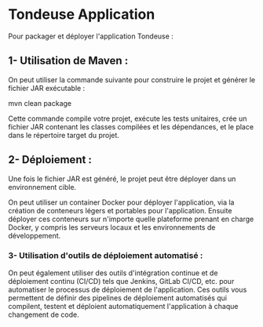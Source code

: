 # Tondeuse Application

Pour packager et déployer l'application Tondeuse :

## 1- Utilisation de Maven :
On peut utiliser la commande suivante pour construire le projet et générer le fichier JAR exécutable :

mvn clean package

Cette commande compile votre projet, exécute les tests unitaires, crée un fichier JAR contenant les classes compilées et les dépendances, et le place dans le répertoire target du projet.

## 2- Déploiement :

Une fois le fichier JAR est généré, le projet peut être déployer dans un environnement cible. 

On peut utiliser un container Docker pour déployer l'application, via la création de conteneurs légers et portables pour l'application. 
 Ensuite déployer ces conteneurs sur n'importe quelle plateforme prenant en charge Docker, y compris les serveurs locaux et les environnements de développement. 


### 3- Utilisation d'outils de déploiement automatisé :

On peut également utiliser des outils d'intégration continue et de déploiement continu (CI/CD) tels que Jenkins, GitLab CI/CD, etc. pour automatiser le processus de déploiement de l'application.
Ces outils vous permettent de définir des pipelines de déploiement automatisés qui compilent, testent et déploient automatiquement l'application à chaque changement de code.

